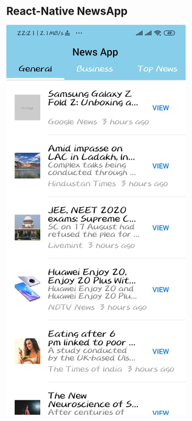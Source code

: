 # React-Native NewsApp

![image](https://github.com/Shubbbu/NewsApp/blob/master/images/WhatsApp%20Image%202020-09-03%20at%2022.40.03.jpeg)
